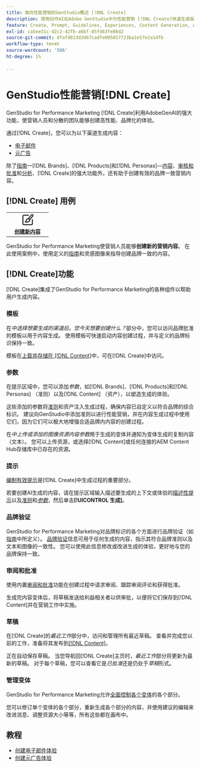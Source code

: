 ```yaml
---
title: 面向性能营销的GenStudio概述 [!DNL Create]
description: 使用创作AI在Adobe GenStudio中为性能营销 [!DNL Create]快速生成高性能、品牌内内容。
feature: Create, Prompt, Guidelines, Experiences, Content Generation, Approval
exl-id: ca5ee31c-d2c2-42fb-a6bf-05fd63fe86d2
source-git-commit: 8fafd823d3d67cadfe095857723ba1e57e2a14fb
workflow-type: tm+mt
source-wordcount: '566'
ht-degree: 1%

---
```


# GenStudio性能营销[!DNL Create]

GenStudio for Performance Marketing [!DNL Create]利用AdobeGenAI的强大功能，使营销人员和分散的团队能够创建高性能、品牌化的体验。

通过[!DNL Create]，您可以为以下渠道生成内容：

* [电子邮件](email-experiences.md)
* [元广告](meta-experiences.md)
<!-- * Social media images and ads
* Display ads -->

除了[指南](/help/user-guide/guidelines/overview.md)—[!DNL Brands]、[!DNL Products]和[!DNL Personas]—[内容](/help/user-guide/content/overview.md)、[审核和批准](/help/user-guide/approvals/overview.md)和[分析](/help/user-guide/insights/overview.md)、[!DNL Create]的强大功能外，还有助于创建有效的品牌一致营销内容。

## [!DNL Create] 用例

<table style="table-layout:fixed">
<tr style="border: 0;">
   <td align="center" valign="top" width="100">
      <a href="/help/tutorials/tutorials.md">
      <img alt="创建新内容" src="../../assets/icons/icon-create.svg" width="35">
      </a>
      <div>
         <a href="/help/tutorials/tutorials.md">
         <strong>创建新内容</strong>
         </a>
      </div>
   </td>
   <!-- <td align="center" valign="top" width="100">
      <a href="/help/user-guide/content/overview.md">
      <img alt="Re-use existing content" src="../../assets/icons/icon-addContent.svg" width="35">
      </a>
      <div>
         <a href="/help/user-guide/content/overview.md">
         <strong>Re-use existing content</strong>
         </a>
      </div>
   </td>
   <td align="center" valign="top" width="100">
      <a href="../create/generate-variants.md">
      <img alt="Generate variants of approved content" src="../../assets/icons/icon-template.svg" width="35">
      </a>
      <div>
         <a href="../create/generate-variants.md">
         <strong>Generate variants of approved content</strong>
         </a>
      </div>
   </td> -->
</tr>
</table>

GenStudio for Performance Marketing使营销人员能够&#x200B;**创建新的营销内容**。 在此使用案例中，使用定义的[指南](/help/user-guide/guidelines/overview.md)和灵感图像来指导创建品牌一致的内容。
<!-- * **Re-use existing content** - In this use case, upload an existing email, ad, or image to GenStudio for Performance Marketing and use the power of Adobe generative AI technology to revise and improve existing content. 
* **Generate variants of approved content** - In this use case, [generate variations of content that is approved by stakeholders](generate-variants.md) and published to [!DNL Content]. -->

## [!DNL Create]功能

[!DNL Create]集成了GenStudio for Performance Marketing的各种组件以帮助用户生成内容。

### 模板

在&#x200B;_中选择想要生成的渠道后。您今天想要创建什么？_&#x200B;部分中，您可以访问品牌批准的模板以用于内容生成。 使用模板可快速启动内容创建过程，并与定义的品牌标识保持一致。

模板在[上载并存储在 [!DNL Content]](/help/user-guide/content/overview.md)中，可在[!DNL Create]中访问。

### 参数

在提示区域中，您可以添加&#x200B;_参数_，如[!DNL Brands]、[!DNL Products]和[!DNL Personas] （准则）以及[!DNL Content] （资产），以塑造生成的体验。

这些添加的参数将[准则](/help/user-guide/guidelines/overview.md)和资产注入生成过程，确保内容已自定义以符合品牌的综合标识。 建议向GenStudio中添加准则以进行性能营销，并在内容生成过程中使用它们，因为它们可以极大地增强合适品牌内内容的创建过程。

在&#x200B;_中上传或添加的图像资源内容参数_&#x200B;用于生成的变体并通知为变体生成的复制内容（文本）。 您可以上传资源，或选择[!DNL Content]或任何连接的AEM Content Hub存储库中已存在的资源。

### 提示

[编制有效提示](/help/user-guide/effective-prompts.md)是[!DNL Create]中生成过程的重要部分。

若要创建AI生成的内容，请在提示区域输入描述要生成的上下文或体验的[描述性提示](/help/user-guide/effective-prompts.md)以及[准则](/help/user-guide/guidelines/overview.md)和&#x200B;[_参数_](#parameters)，然后单击&#x200B;**[!UICONTROL 生成]**。

### 品牌验证

GenStudio for Performance Marketing对品牌标识的各个方面进行品牌验证（如[指南](/help/user-guide/guidelines/overview.md)中所定义）。 [品牌验证](/help/user-guide/guidelines/brand-validation.md)信息可用于任何生成的内容，指示其符合品牌准则以及文本和图像的一致性。 您可以使用此信息修改或改进生成的体验，更好地与您的品牌保持一致。

### 审阅和批准

使用内置[审阅和批准](/help/user-guide/approvals/overview.md)功能在创建过程中请求审阅、跟踪审阅评论和获得批准。

生成完内容变体后，将草稿发送给利益相关者以供审批，以便将它们保存到[!DNL Content]并在营销工作中实施。

### 草稿

在[!DNL Create]的&#x200B;_最近工作_&#x200B;部分中，访问和管理所有最近草稿。 查看并完成您以前的工作，准备将其发布到[[!DNL Content]](/help/user-guide/content/overview.md)。

正在自动保存草稿。 当您导航回[!DNL Create]主页时，_最近工作_&#x200B;部分将更新为最新的草稿。 对于每个草稿，您可以查看它是&#x200B;_已批准_&#x200B;还是仍处于&#x200B;_草稿_&#x200B;形式。

### 管理变体

GenStudio for Performance Marketing允许[全面控制各个变体](/help/user-guide/create/manage-variants.md)的各个部分。

您可以修订单个变体的各个部分，重新生成各个部分的内容，并使用建议的编辑来改进消息、调整资源大小等等，所有这些都在画布中。

## 教程

* [创建电子邮件体验](/help/tutorials/create-email-experience.md)
* [创建元广告体验](/help/tutorials/create-meta-ad.md)

<!-- ### Anatomy of an email experience

## Prerequisites for using Create -->
